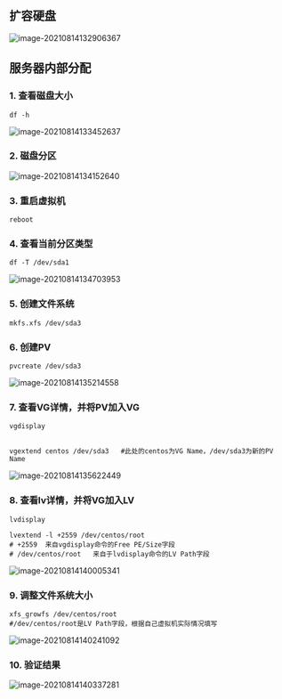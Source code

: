 ## 扩容硬盘

![image-20210814132906367](http://cdn.chenjianyin.com/markdown/cpkr-1.png)



## 服务器内部分配

### 1. 查看磁盘大小

`df -h`

![image-20210814133452637](http://cdn.chenjianyin.com/markdown/cpkr-2.png)



### 2. 磁盘分区

![image-20210814134152640](http://cdn.chenjianyin.com/markdown/cpkr-3.png)



### 3. 重启虚拟机

`reboot`



### 4. 查看当前分区类型

```shell
df -T /dev/sda1
```

![image-20210814134703953](http://cdn.chenjianyin.com/markdown/cpkr-4.png)



### 5. 创建文件系统

```shell
mkfs.xfs /dev/sda3
```



### 6. 创建PV

```shell
pvcreate /dev/sda3
```

![image-20210814135214558](http://cdn.chenjianyin.com/markdown/cpkr-5.png)



### 7. 查看VG详情，并将PV加入VG

```shell
vgdisplay


vgextend centos /dev/sda3   #此处的centos为VG Name，/dev/sda3为新的PV Name
```

![image-20210814135622449](http://cdn.chenjianyin.com/markdown/cpkr-6.png)



### 8. 查看lv详情，并将VG加入LV

```shell
lvdisplay

lvextend -l +2559 /dev/centos/root
# +2559  来自vgdisplay命令的Free PE/Size字段
# /dev/centos/root   来自于lvdisplay命令的LV Path字段
```

![image-20210814140005341](http://cdn.chenjianyin.com/markdown/cpkr-7.png)



### 9. 调整文件系统大小

```shell
xfs_growfs /dev/centos/root     
#/dev/centos/root是LV Path字段，根据自己虚拟机实际情况填写
```

![image-20210814140241092](http://cdn.chenjianyin.com/markdown/cpkr-8.png)



### 10. 验证结果

![image-20210814140337281](http://cdn.chenjianyin.com/markdown/cpkr-9.png)